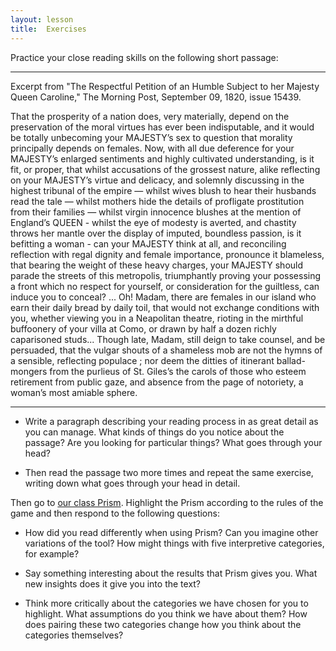 ```yaml
---
layout: lesson
title:  Exercises
---
```

Practice your close reading skills on the following short passage:

---
Excerpt from "The Respectful Petition of an Humble Subject to her Majesty Queen Caroline," The Morning Post, September 09, 1820, issue 15439.

That the prosperity of a nation does, very materially, depend on the preservation of the moral virtues has ever been indisputable, and it would be totally unbecoming your MAJESTY’s sex to question that morality principally depends on females. Now, with all due deference for your MAJESTY’s enlarged sentiments and highly cultivated understanding, is it fit, or proper, that whilst accusations of the grossest nature, alike reflecting on your MAJESTY’s virtue and delicacy, and solemnly discussing in the highest tribunal of the empire — whilst wives blush to hear their husbands read the tale — whilst mothers hide the details of profligate prostitution from their families — whilst virgin innocence blushes at the mention of England’s QUEEN - whilst the eye of modesty is averted, and chastity throws her mantle over the display of imputed, boundless passion, is it befitting a woman - can your MAJESTY think at all, and reconciling reflection with regal dignity and female importance, pronounce it blameless, that bearing the weight of these heavy charges, your MAJESTY should parade the streets of this metropolis, triumphantly proving your possessing a front which no respect for yourself, or consideration for the guiltless, can induce you to conceal? ... Oh! Madam, there are females in our island who earn their daily bread by daily toil, that would not exchange conditions with you, whether viewing you in a Neapolitan theatre, rioting in the mirthful buffoonery of your villa at Como, or drawn by half a dozen richly caparisoned studs... Though late, Madam, still deign to take counsel, and be persuaded, that the vulgar shouts of a shameless mob are not the hymns of a sensible, reflecting populace ; nor deem the ditties of itinerant ballad-mongers from the purlieus of St. Giles’s the carols of those who esteem retirement from public gaze, and absence from the page of notoriety, a woman’s most amiable sphere.


---

* Write a paragraph describing your reading process in as great detail as you can manage. What kinds of things do you notice about the passage? Are you looking for particular things? What goes through your head?

* Then read the passage two more times and repeat the same exercise, writing down what goes through your head in detail.


Then go to [our class Prism](http://prism.scholarslab.org/prisms/2750132e-7b70-11e6-88c8-005056b3784e/highlight?locale=en). Highlight the Prism according to the rules of the game and then respond to the following questions:

* How did you read differently when using Prism? Can you imagine other variations of the tool? How might things with five interpretive categories, for example?

* Say something interesting about the results that Prism gives you. What new insights does it give you into the text?

* Think more critically about the categories we have chosen for you to highlight. What assumptions do you think we have about them? How does pairing these two categories change how you think about the categories themselves? 


